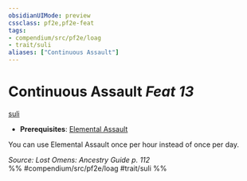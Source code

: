 ```yaml
---
obsidianUIMode: preview
cssclass: pf2e,pf2e-feat
tags:
- compendium/src/pf2e/loag
- trait/suli
aliases: ["Continuous Assault"]
---
```

# Continuous Assault  *Feat 13*  
[suli](../../rules/traits/suli-b2.md)  

- **Prerequisites**: [Elemental Assault](elemental-assault-loag.md)

You can use Elemental Assault once per hour instead of once per day.

*Source: Lost Omens: Ancestry Guide p. 112*  
%% #compendium/src/pf2e/loag #trait/suli %%